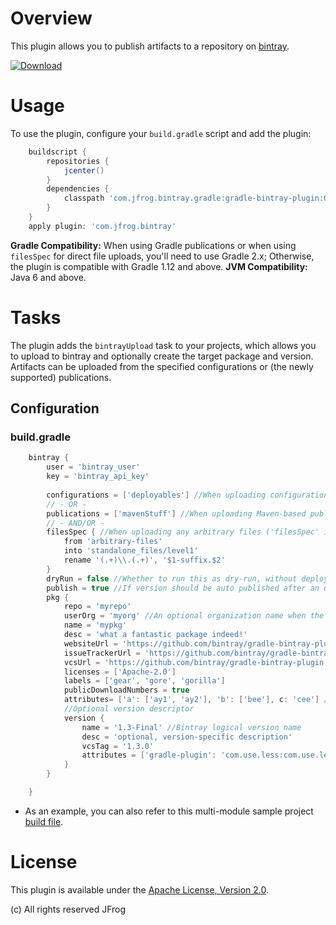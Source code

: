 # Overview
This plugin allows you to publish artifacts to a repository on [bintray](https://bintray.com/).

[ ![Download](https://api.bintray.com/packages/jfrog/jfrog-jars/gradle-bintray-plugin/images/download.png) ](https://bintray.com/jfrog/jfrog-jars/gradle-bintray-plugin/_latestVersion)

# Usage
To use the plugin, configure your `build.gradle` script and add the plugin:
```groovy
    buildscript {
        repositories {
            jcenter()
        }
        dependencies {
            classpath 'com.jfrog.bintray.gradle:gradle-bintray-plugin:0.5'
        }
    }
    apply plugin: 'com.jfrog.bintray'
```

**Gradle Compatibility:**
When using Gradle publications or when using `filesSpec` for direct file uploads, you'll need to use Gradle 2.x; Otherwise, the plugin is compatible with Gradle 1.12 and above.
 **JVM Compatibility:**
Java 6 and above.

# Tasks
The plugin adds the `bintrayUpload` task to your projects, which allows you to upload to bintray and optionally create
the target package and version.
Artifacts can be uploaded from the specified configurations or (the newly supported) publications.

## Configuration

### build.gradle
```groovy
    bintray {
        user = 'bintray_user'
        key = 'bintray_api_key'
        
        configurations = ['deployables'] //When uploading configuration files
        // - OR -
        publications = ['mavenStuff'] //When uploading Maven-based publication files
        // - AND/OR -
        filesSpec { //When uploading any arbitrary files ('filesSpec' is a standard Gradle CopySpec)
            from 'arbitrary-files'
            into 'standalone_files/level1'
            rename '(.+)\\.(.+)', '$1-suffix.$2'
        }
        dryRun = false //Whether to run this as dry-run, without deploying
        publish = true //If version should be auto published after an upload
        pkg {
            repo = 'myrepo'
            userOrg = 'myorg' //An optional organization name when the repo belongs to one of the user's orgs
            name = 'mypkg'
            desc = 'what a fantastic package indeed!'
            websiteUrl = 'https://github.com/bintray/gradle-bintray-plugin'
            issueTrackerUrl = 'https://github.com/bintray/gradle-bintray-plugin/issues'
            vcsUrl = 'https://github.com/bintray/gradle-bintray-plugin.git'
            licenses = ['Apache-2.0']
            labels = ['gear', 'gore', 'gorilla']
            publicDownloadNumbers = true
            attributes= ['a': ['ay1', 'ay2'], 'b': ['bee'], c: 'cee'] //Optional package-level attributes
            //Optional version descriptor
            version {
                name = '1.3-Final' //Bintray logical version name
                desc = 'optional, version-specific description'
                vcsTag = '1.3.0'
                attributes = ['gradle-plugin': 'com.use.less:com.use.less.gradle:gradle-useless-plugin'] //Optional version-level attributes
            }
        }

    }
```
* As an example, you can also refer to this multi-module sample project [build file](https://github.com/bintray/bintray-examples/blob/master/gradle-multi-example/build.gradle).

# License
This plugin is available under the [Apache License, Version 2.0](http://www.apache.org/licenses/LICENSE-2.0).

(c) All rights reserved JFrog
